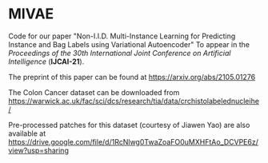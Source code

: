 # MIVAE

Code for our paper "Non-I.I.D. Multi-Instance Learning for Predicting Instance and Bag Labels using Variational Autoencoder" 
To appear in the _Proceedings of the 30th International Joint Conference on Artificial Intelligence_ (**IJCAI-21**).

The preprint of this paper can be found at https://arxiv.org/abs/2105.01276

The Colon Cancer dataset can be downloaded from https://warwick.ac.uk/fac/sci/dcs/research/tia/data/crchistolabelednucleihe/

Pre-processed patches for this dataset (courtesy of Jiawen Yao) are also available at https://drive.google.com/file/d/1RcNlwg0TwaZoaFO0uMXHFtAo_DCVPE6z/view?usp=sharing
